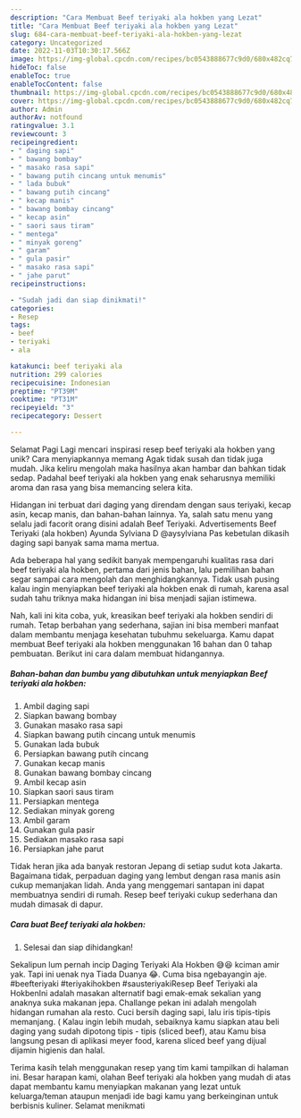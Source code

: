 ```yaml
---
description: "Cara Membuat Beef teriyaki ala hokben yang Lezat"
title: "Cara Membuat Beef teriyaki ala hokben yang Lezat"
slug: 684-cara-membuat-beef-teriyaki-ala-hokben-yang-lezat
category: Uncategorized
date: 2022-11-03T10:30:17.566Z
image: https://img-global.cpcdn.com/recipes/bc0543888677c9d0/680x482cq70/beef-teriyaki-ala-hokben-foto-resep-utama.jpg
hideToc: false
enableToc: true
enableTocContent: false
thumbnail: https://img-global.cpcdn.com/recipes/bc0543888677c9d0/680x482cq70/beef-teriyaki-ala-hokben-foto-resep-utama.jpg
cover: https://img-global.cpcdn.com/recipes/bc0543888677c9d0/680x482cq70/beef-teriyaki-ala-hokben-foto-resep-utama.jpg
author: Admin
authorAv: notfound
ratingvalue: 3.1
reviewcount: 3
recipeingredient:
- " daging sapi"
- " bawang bombay"
- " masako rasa sapi"
- " bawang putih cincang untuk menumis"
- " lada bubuk"
- " bawang putih cincang"
- " kecap manis"
- " bawang bombay cincang"
- " kecap asin"
- " saori saus tiram"
- " mentega"
- " minyak goreng"
- " garam"
- " gula pasir"
- " masako rasa sapi"
- " jahe parut"
recipeinstructions:

- "Sudah jadi dan siap dinikmati!"
categories:
- Resep
tags:
- beef
- teriyaki
- ala

katakunci: beef teriyaki ala 
nutrition: 299 calories
recipecuisine: Indonesian
preptime: "PT39M"
cooktime: "PT31M"
recipeyield: "3"
recipecategory: Dessert

---
```



Selamat Pagi Lagi mencari inspirasi resep beef teriyaki ala hokben yang unik? Cara menyiapkannya memang Agak tidak susah dan tidak juga mudah. Jika keliru mengolah maka hasilnya akan hambar dan bahkan tidak sedap. Padahal beef teriyaki ala hokben yang enak seharusnya memiliki aroma dan rasa yang bisa memancing selera kita.


Hidangan ini terbuat dari daging yang direndam dengan saus teriyaki, kecap asin, kecap manis, dan bahan-bahan lainnya. Ya, salah satu menu yang selalu jadi facorit orang disini adalah Beef Teriyaki. Advertisements Beef Teriyaki (ala hokben) Ayunda Sylviana D @aysylviana Pas kebetulan dikasih daging sapi banyak sama mama mertua.

Ada beberapa hal yang sedikit banyak mempengaruhi kualitas rasa dari beef teriyaki ala hokben, pertama dari jenis bahan, lalu pemilihan bahan segar sampai cara mengolah dan menghidangkannya. Tidak usah pusing kalau ingin menyiapkan beef teriyaki ala hokben enak di rumah, karena asal sudah tahu triknya maka hidangan ini bisa menjadi sajian istimewa.


Nah, kali ini kita coba, yuk, kreasikan beef teriyaki ala hokben sendiri di rumah. Tetap berbahan yang sederhana, sajian ini bisa memberi manfaat dalam membantu menjaga kesehatan tubuhmu sekeluarga. Kamu dapat membuat Beef teriyaki ala hokben menggunakan 16 bahan dan 0 tahap pembuatan. Berikut ini cara dalam membuat hidangannya.

<!--inarticleads1-->

##### Bahan-bahan dan bumbu yang dibutuhkan untuk menyiapkan Beef teriyaki ala hokben:

1. Ambil  daging sapi
1. Siapkan  bawang bombay
1. Gunakan  masako rasa sapi
1. Siapkan  bawang putih cincang untuk menumis
1. Gunakan  lada bubuk
1. Persiapkan  bawang putih cincang
1. Gunakan  kecap manis
1. Gunakan  bawang bombay cincang
1. Ambil  kecap asin
1. Siapkan  saori saus tiram
1. Persiapkan  mentega
1. Sediakan  minyak goreng
1. Ambil  garam
1. Gunakan  gula pasir
1. Sediakan  masako rasa sapi
1. Persiapkan  jahe parut


Tidak heran jika ada banyak restoran Jepang di setiap sudut kota Jakarta. Bagaimana tidak, perpaduan daging yang lembut dengan rasa manis asin cukup memanjakan lidah. Anda yang menggemari santapan ini dapat membuatnya sendiri di rumah. Resep beef teriyaki cukup sederhana dan mudah dimasak di dapur. 

<!--inarticleads2-->

##### Cara buat Beef teriyaki ala hokben:


1. Selesai dan siap dihidangkan!

Sekalipun lum pernah incip Daging Teriyaki Ala Hokben 😅😆 kciman amir yak. Tapi ini uenak nya Tiada Duanya 😂. Cuma bisa ngebayangin aje. #beefteriyaki #teriyakihokben #sausteriyakiResep Beef Teriyaki ala HokbenIni adalah masakan alternatif bagi emak-emak sekalian yang anaknya suka makanan jepa. Challange pekan ini adalah mengolah hidangan rumahan ala resto. Cuci bersih daging sapi, lalu iris tipis-tipis memanjang. ( Kalau ingin lebih mudah, sebaiknya kamu siapkan atau beli daging yang sudah dipotong tipis - tipis (sliced beef), atau Kamu bisa langsung pesan di aplikasi meyer food, karena sliced beef yang dijual dijamin higienis dan halal. 

Terima kasih telah menggunakan resep yang tim kami tampilkan di halaman ini. Besar harapan kami, olahan Beef teriyaki ala hokben yang mudah di atas dapat membantu kamu menyiapkan makanan yang lezat untuk keluarga/teman ataupun menjadi ide bagi kamu yang berkeinginan untuk berbisnis kuliner. Selamat menikmati
